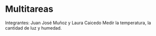 # Multitareas
Integrantes: Juan José Muñoz y Laura Caicedo
Medir la temperatura, la cantidad de luz y humedad.
